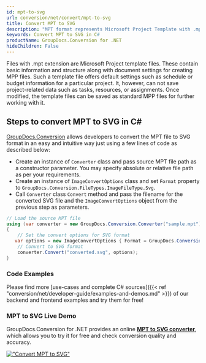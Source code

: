 ```yaml
---
id: mpt-to-svg
url: conversion/net/convert/mpt-to-svg
title: Convert MPT to SVG
description: "MPT format represents Microsoft Project Template with .mpt extension. Learn how to convert MPT to SVG file programmatically in C# language using GroupDocs.Conversion for .NET library."
keywords: Convert MPT to SVG in C#
productName: GroupDocs.Conversion for .NET
hideChildren: False
---
```


Files with .mpt extension are Microsoft Project template files. These contain basic information and structure along with document settings for creating MPP files. Such a template file offers default settings such as schedule or budget information for a particular project. It, however, can not save project-related data such as tasks, resources, or assignments. Once modified, the template files can be saved as standard MPP files for further working with it.

## Steps to convert MPT to SVG in C#

[GroupDocs.Conversion](https://products.groupdocs.com/conversion/net) allows developers to convert the MPT file to SVG format in an easy and intuitive way just using a few lines of code as described below:

* Create an instance of `Converter` class and pass source MPT file path as a constructor parameter. You may specify absolute or relative file path as per your requirements. 
* Create an instance of `ImageConvertOptions` class and set `Format` property to `GroupDocs.Conversion.FileTypes.ImageFileType.Svg`.
* Call `Converter` class `Convert` method and pass the filename for the converted SVG file and the `ImageConvertOptions` object from the previous step as parameters.

```csharp
// Load the source MPT file
using (var converter = new GroupDocs.Conversion.Converter("sample.mpt"))
{
    // Set the convert options for SVG format
   var options = new ImageConvertOptions { Format = GroupDocs.Conversion.FileTypes.ImageFileType.Svg };
    // Convert to SVG format
    converter.Convert("converted.svg", options);
}
```

### Code Examples

Please find more [use-cases and complete C# sources]({{< ref "conversion/net/developer-guide/examples-and-demos.md" >}}) of our backend and frontend examples and try them for free!

### MPT to SVG Live Demo

GroupDocs.Conversion for .NET provides an online [**MPT to SVG converter**](https://products.groupdocs.app/conversion/mpt-to-svg), which allows you to try it for free and check conversion quality and accuracy.

[!["Convert MPT to SVG"](conversion/net/images/convert-to-svg/convert-mpt-to-svg.png)](https://products.groupdocs.app/conversion/mpt-to-svg)